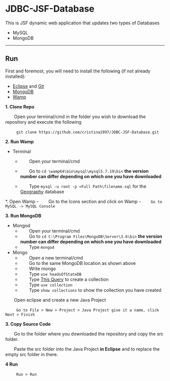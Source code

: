 # JDBC-JSF-Database

This is JSF dynamic web application that updates two types of Databases
* MySQL 
* MongoDB

***

## Run
First and foremost, you will need to install the following (if not already installed):
  * [Eclipse](https://www.eclipse.org/downloads/download.php?file=/oomph/epp/oxygen/R/eclipse-inst-win64.exe) and [Git](https://git-scm.com/book/en/v2/Getting-Started-Installing-Git)
  * [MongoDB](https://www.mongodb.com/download-center#community)
  * [Wamp](http://www.wampserver.com/en/)
  
  
**1. Clone Repo**

&nbsp;&nbsp;&nbsp;&nbsp;&nbsp;&nbsp;&nbsp;Open your terminal/cmd in the folder you wish to download the repository and execute the following

&nbsp;&nbsp;&nbsp;&nbsp;&nbsp;&nbsp;&nbsp;``` git clone https://github.com/cristina1997/JDBC-JSF-Database.git```

**2. Run Wamp**
  * Terminal
    - &nbsp;&nbsp;&nbsp;&nbsp;&nbsp;&nbsp;&nbsp;Open your terminal/cmd 
    - &nbsp;&nbsp;&nbsp;&nbsp;&nbsp;&nbsp;&nbsp;Go to ```cd \wamp64\bin\mysql\mysql5.7.19\bin``` **the version number can differ depending on which one you have downloaded**
    
    
    - &nbsp;&nbsp;&nbsp;&nbsp;&nbsp;&nbsp;&nbsp;Type ```mysql -u root -p <Full Path\filename.sql``` for the [Geography](https://github.com/cristina1997/JDBC-JSF-Database/blob/master/geography.sql) database

  *. Open Wamp
    - &nbsp;&nbsp;&nbsp;&nbsp;&nbsp;&nbsp;&nbsp;Go to the Icons section and click on Wamp
    - &nbsp;&nbsp;&nbsp;&nbsp;&nbsp;&nbsp;&nbsp;```Go to MySQL -> MySQL Console```

**3. Run MongoDB**
  * Mongod
    - &nbsp;&nbsp;&nbsp;&nbsp;&nbsp;&nbsp;&nbsp;Open your terminal/cmd 
    - &nbsp;&nbsp;&nbsp;&nbsp;&nbsp;&nbsp;&nbsp;Go to ```cd C:\Program Files\MongoDB\Server\3.6\bin``` **the version number can differ depending on which one you have downloaded**
    * &nbsp;&nbsp;&nbsp;&nbsp;&nbsp;&nbsp;&nbsp;Type ```mongod```
  * Mongo
    - &nbsp;&nbsp;&nbsp;&nbsp;&nbsp;&nbsp;&nbsp;Open a new terminal/cmd 
    - &nbsp;&nbsp;&nbsp;&nbsp;&nbsp;&nbsp;&nbsp;Go to the same MongoDB location as shown above
    - &nbsp;&nbsp;&nbsp;&nbsp;&nbsp;&nbsp;&nbsp;Write mongo
    - &nbsp;&nbsp;&nbsp;&nbsp;&nbsp;&nbsp;&nbsp;Type ```use headsOfStateDB```
    - &nbsp;&nbsp;&nbsp;&nbsp;&nbsp;&nbsp;&nbsp;Type [This Query](https://github.com/cristina1997/JDBC-JSF-Database/blob/master/headsOfStateDB.txt) to create a collection
    - &nbsp;&nbsp;&nbsp;&nbsp;&nbsp;&nbsp;&nbsp;Type ```use collection```
    - &nbsp;&nbsp;&nbsp;&nbsp;&nbsp;&nbsp;&nbsp;Type ```show collections``` to show the collection you have created
    

&nbsp;&nbsp;&nbsp;&nbsp;&nbsp;&nbsp;&nbsp;Open eclipse and create a new Java Project

&nbsp;&nbsp;&nbsp;&nbsp;&nbsp;&nbsp;&nbsp;``` Go to File > New > Project > Java Project give it a name, click Next > Finish```

**3. Copy Source Code**

&nbsp;&nbsp;&nbsp;&nbsp;&nbsp;&nbsp;&nbsp;Go to the folder where you downloaded the repository and copy the src folder.

&nbsp;&nbsp;&nbsp;&nbsp;&nbsp;&nbsp;&nbsp;Paste the src folder into the Java Project **in Eclipse** and to replace the empty src folder in there.

**4 Run**

&nbsp;&nbsp;&nbsp;&nbsp;&nbsp;&nbsp;&nbsp;``` Run > Run```
